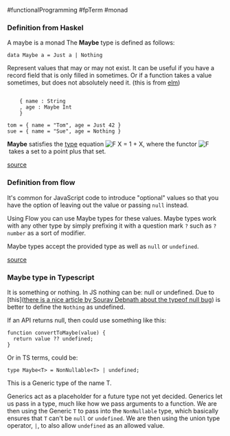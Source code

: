 #functionalProgramming #fpTerm #monad

### Definition from Haskel

A maybe is a monad 
The **Maybe** type is defined as follows:

 ```
 data Maybe a = Just a | Nothing

```

Represent values that may or may not exist. It can be useful if you have a record field that is only filled in sometimes. Or if a function takes a value sometimes, but does not absolutely need it. (this is from [elm](https://package.elm-lang.org/packages/elm/core/latest/Maybe))

```

    { name : String
    , age : Maybe Int
    }

tom = { name = "Tom", age = Just 42 }
sue = { name = "Sue", age = Nothing }
```



**Maybe** satisfies the [type](https://wiki.haskell.org/Type "Type") equation ![F X = 1 + X](https://wiki.haskell.org/wikiupload/math/5/5/9/55963230f8d8d66975c7aacaf235088c.png), where the functor ![F](https://wiki.haskell.org/wikiupload/math/8/0/0/800618943025315f869e4e1f09471012.png) takes a set to a point plus that set.

[source](https://wiki.haskell.org/Maybe)


### Definition from flow
It's common for JavaScript code to introduce "optional" values so that you have the option of leaving out the value or passing `null` instead.

Using Flow you can use Maybe types for these values. Maybe types work with any other type by simply prefixing it with a question mark `?` such as `?number` as a sort of modifier.

Maybe types accept the provided type as well as `null` or `undefined`. 

[source](https://flow.org/en/docs/types/maybe/)


### Maybe type in Typescript

It is something or nothing.
In JS nothing can be: null or undefined. Due to [this]([there is a nice article by Sourav Debnath about the typeof null bug](https://dev.to/_ravo_lution/why-typeof-null-is-object-181)) is better to define the `Nothing` as undefined.

If an API returns null, then could use something like this:
```
function convertToMaybe(value) {
  return value ?? undefined;
}
```

Or in TS terms, could be:

```
type Maybe<T> = NonNullable<T> | undefined;
```


This is a Generic type of the name T.

Generics act as a placeholder for a future type not yet decided. Generics let us pass in a type, much like how we pass arguments to a function. We are then using the Generic `T` to pass into the `NonNullable` type, which basically ensures that `T` can't be `null` or `undefined`. We are then using the union type operator, `|`, to also allow `undefined` as an allowed value.